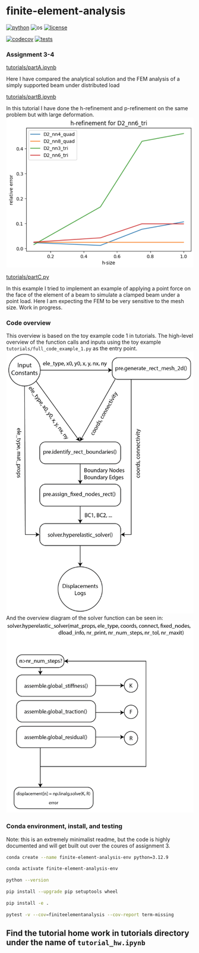 # finite-element-analysis

[![python](https://img.shields.io/badge/python-3.12-blue.svg)](https://www.python.org/)
![os](https://img.shields.io/badge/os-ubuntu%20|%20macos%20|%20windows-blue.svg)
[![license](https://img.shields.io/badge/license-MIT-green.svg)](https://github.com/sandialabs/sibl#license)

[![codecov](https://codecov.io/gh/Lejeune-Lab-Graduate-Course-Materials/finite-element-analysis/graph/badge.svg?token=p5DMvJ6byO)](https://codecov.io/gh/Lejeune-Lab-Graduate-Course-Materials/finite-element-analysis)
[![tests](https://github.com/Lejeune-Lab-Graduate-Course-Materials/finite-element-analysis/actions/workflows/tests.yml/badge.svg)](https://github.com/Lejeune-Lab-Graduate-Course-Materials/finite-element-analysis/actions)
### Assignment 3-4
[tutorials/partA.ipynb](tutorials/partA.ipynb)

Here I have compared the analytical solution and the FEM analysis of a simply supported beam under distributed load

[tutorials/partB.ipynb](tutorials/partB.ipynb)

In this tutorial I have done the h-refinement and p-refinement on the same problem but with large deformation.
![h-refinement](tutorials/partB.png)

[tutorials/partC.py](tutorials/partC.py)

In this example I tried to implement an example of applying a point force on the face of the element of a beam to simulate a clamped beam under a point load. Here I am expecting the FEM to be very sensitive to the mesh size. Work in progress.

### Code overview
This overview is based on the toy example code 1 in tutorials.
The high-level overview of the function calls and inputs using the toy example `tutorials/full_code_example_1.py` as the entry point.
![main script](figs/code%20map-01.png)
And the overview diagram of the solver function can be seen in:
![solver script](figs/code%20map-03.png)
### Conda environment, install, and testing

Note: this is an extremely minimalist readme, but the code is highly documented and will get built out over the coures of assignment 3.

```bash
conda create --name finite-element-analysis-env python=3.12.9
```

```bash
conda activate finite-element-analysis-env
```

```bash
python --version
```

```bash
pip install --upgrade pip setuptools wheel
```

```bash
pip install -e .
```

```bash
pytest -v --cov=finiteelementanalysis --cov-report term-missing
```
## Find the tutorial home work in tutorials directory under the name of `tutorial_hw.ipynb`
